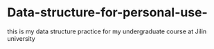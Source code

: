 # Data-structure-for-personal-use-
this is my data structure practice for my undergraduate course at Jilin university
